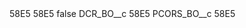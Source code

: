 <?xml version="1.0" encoding="UTF-8"?>
<CustomMetadata xmlns="http://soap.sforce.com/2006/04/metadata" xmlns:xsi="http://www.w3.org/2001/XMLSchema-instance" xmlns:xsd="http://www.w3.org/2001/XMLSchema">
    <description>58E5</description>
    <label>58E5</label>
    <protected>false</protected>
    <values>
        <field>DCR_BO__c</field>
        <value xsi:type="xsd:string">58E5</value>
    </values>
    <values>
        <field>PCORS_BO__c</field>
        <value xsi:type="xsd:string">58E5</value>
    </values>
</CustomMetadata>
